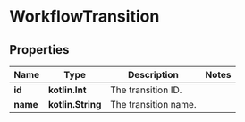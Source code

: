
# WorkflowTransition

## Properties
Name | Type | Description | Notes
------------ | ------------- | ------------- | -------------
**id** | **kotlin.Int** | The transition ID. | 
**name** | **kotlin.String** | The transition name. | 



